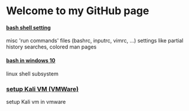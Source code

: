 # Welcome to my GitHub page

#### [bash shell setting](https://jxl212.github.io/my_bash_settings)

 misc 'run commands' files (bashrc, inputrc, vimrc, ...) settings like partial history searches, colored man pages

####  [bash in windows 10](https://jxl212.github.io/enable-linux-shell-in-windows-10/)

  linux shell subsystem


### [setup Kali VM (VMWare)](kali-setup/kali-setup-vmware.html)
  setup Kali vm in vmware
